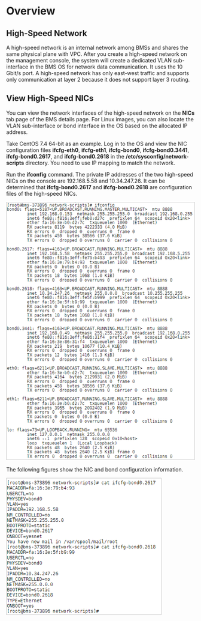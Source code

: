 # Overview<a name="EN-US_TOPIC_0085714155"></a>

## High-Speed Network<a name="section26319596486"></a>

A high-speed network is an internal network among BMSs and shares the same physical plane with VPC. After you create a high-speed network on the management console, the system will create a dedicated VLAN sub-interface in the BMS OS for network data communication. It uses the 10 Gbit/s port. A high-speed network has only east-west traffic and supports only communication at layer 2 because it does not support layer 3 routing.

## View High-Speed NICs<a name="section18304624184110"></a>

You can view the network interfaces of the high-speed network on the  **NICs**  tab page of the BMS details page. For Linux images, you can also locate the VLAN sub-interface or bond interface in the OS based on the allocated IP address.

Take CentOS 7.4 64-bit as an example. Log in to the OS and view the NIC configuration files  **ifcfg-eth0**,  **ifcfg-eth1**,  **ifcfg-bond0**,  **ifcfg-bond0.3441**,  **ifcfg-bond0.2617**, and  **ifcfg-bond0.2618**  in the  **/etc/sysconfig/network-scripts**  directory. You need to use IP mapping to match the network.

Run the  **ifconfig**  command. The private IP addresses of the two high-speed NICs on the console are 192.168.5.58 and 10.34.247.26. It can be determined that  **ifcfg-bond0.2617**  and  **ifcfg-bond0.2618**  are configuration files of the high-speed NICs.

![](figures/10-6-1-2.png)

The following figures show the NIC and bond configuration information.

![](figures/10-6-1-3.png)

